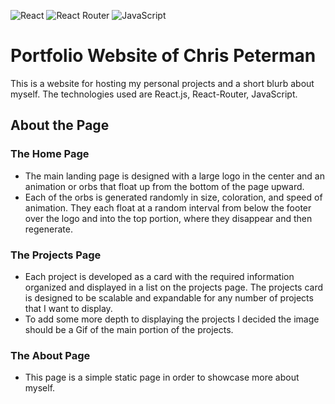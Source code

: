 ![React](https://img.shields.io/badge/react-%2320232a.svg?style=for-the-badge&logo=react&logoColor=%2361DAFB)
![React Router](https://img.shields.io/badge/React_Router-CA4245?style=for-the-badge&logo=react-router&logoColor=white)
![JavaScript](https://img.shields.io/badge/javascript-%23323330.svg?style=for-the-badge&logo=javascript&logoColor=%23F7DF1E)

# Portfolio Website of Chris Peterman

This is a website for hosting my personal projects and a short blurb about myself.
The technologies used are React.js, React-Router, JavaScript.

## About the Page

### The Home Page

- The main landing page is designed with a large logo in the center and an animation or orbs that float up from the bottom of the page upward.
- Each of the orbs is generated randomly in size, coloration, and speed of animation. They each float at a random interval from below the footer over the logo and into the top portion, where they disappear and then regenerate.

### The Projects Page

- Each project is developed as a card with the required information organized and displayed in a list on the projects page. The projects card is designed to be scalable and expandable for any number of projects that I want to display.
- To add some more depth to displaying the projects I decided the image should be a Gif of the main portion of the projects.

### The About Page

- This page is a simple static page in order to showcase more about myself.